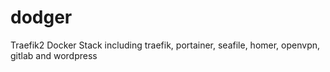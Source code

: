 # dodger
Traefik2 Docker Stack including traefik, portainer, seafile, homer, openvpn, gitlab and wordpress
